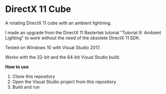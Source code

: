 # DirectX 11 Cube
A rotating DirectX 11 cube with an ambient lightning.

I made an upgrade from the DirectX 11 Rastertek tutorial "Tutorial 9: Ambient Lighting" to work without the need of the obsolete DirectX 11 SDK.

Tested on Windows 10 with Visual Studio 2017. 

Works with the 32-bit and the 64-bit Visual Studio build.

<b>How to use</b>
1. Clone this repository
2. Open the Visual Studio project from this repository
3. Build and run